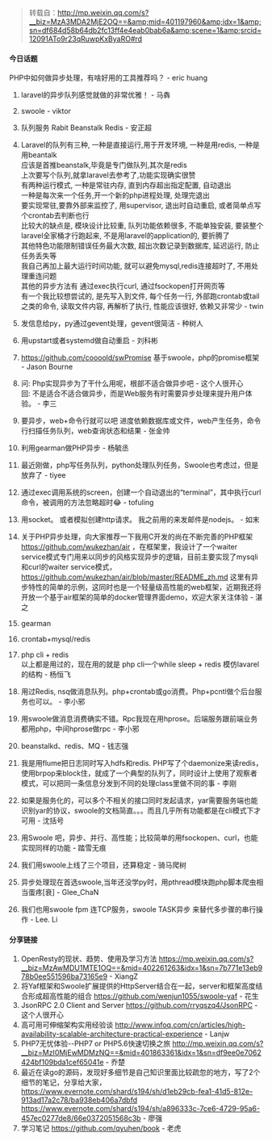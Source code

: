 > 转载自：<http://mp.weixin.qq.com/s?__biz=MzA3MDA2MjE2OQ==&amp;mid=401197960&amp;idx=1&amp;sn=df684d58b64db2fc13ff4e4eab0bab6a&amp;scene=1&amp;srcid=12091ATo9r23qRuwpKxByaRO#rd>

#### 今日话题

PHP中如何做异步处理，有啥好用的工具推荐吗？ - eric huang

1. laravel的异步队列感觉就做的非常优雅！ - 马犇
2. swoole - viktor
3. 队列服务 Rabit Beanstalk Redis - 安正超
4. Laravel的队列有三种, 一种是直接运行,用于开发环境, 一种是用redis, 一种是用beantalk  
应该是首推beanstalk,毕竟是专门做队列,其次是redis  
上次要写个队列,就拿laravel去参考了,功能实现确实很赞  
 有两种运行模式, 一种是常驻内存, 直到内存超出指定配置, 自动退出  
一种是每次来一个任务,开一个新的php进程处理, 处理完退出  
要实现常驻,要靠外部来监控了, 用supervisor, 退出时自动重启, 或者简单点写个crontab去判断也行  
比较大的缺点是, 模块设计比较重, 队列功能依赖很多, 不能单独安装, 要装整个laravel全家桶才行跑起来, 不是用laravel的application的, 要折腾了  
其他特色功能限制错误任务最大次数, 超出次数记录到数据库, 延迟运行,  防止任务丢失等  
我自己再加上最大运行时间功能, 就可以避免mysql,redis连接超时了, 不用处理重连问题  
其他的异步方法有 通过exec执行curl, 通过fsockopen打开网页等  
有一个我比较想尝试的, 是先写入到文件, 每个任务一行, 外部跑crontab或tail之类的命令, 读取文件内容, 再解析了执行, 性能应该很好, 依赖又非常少 - twin  

5. 发信息给py，py通过gevent处理，gevent很简洁 - 种树人
6. 用upstart或者systemd做自动重启 - 刘科彬
7. https://github.com/coooold/swPromise 基于swoole，php的promise框架 - Jason Bourne
8. 问: Php实现异步为了干什么用呢，根部不适合做异步吧 - 这个人很开心  
回: 不是适合不适合做异步，而是Web服务有时需要异步处理来提升用户体验。 - 李三
9. 要异步，web+命令行就可以吧 进度依赖数据库或文件，web产生任务，命令行扫描任务队列，web查询状态和结果 - 张金帅
10. 利用gearman做PHP异步 - 杨毓丞
11. 最近刚做，php写任务队列，python处理队列任务，Swoole也考虑过，但是放弃了 - tiyee
12. 通过exec调用系统的screen，创建一个自动退出的“terminal”，其中执行curl命令，被调用的方法忽略超时😂 - tofuling
13. 用socket。 或者模拟创建http请求。 我之前用的来发邮件是nodejs。 - 如末
14. 关于PHP异步处理，向大家推荐一下我用C开发的尚在不断完善的PHP框架 https://github.com/wukezhan/air ，在框架里，我设计了一个waiter service模式专门用来以同步的风格实现异步的逻辑，目前主要实现了mysqli和curl的waiter service模式，https://github.com/wukezhan/air/blob/master/README_zh.md 这里有异步特性的简单的示例，这同时也是一个轻量级高性能的web框架，近期我还将开放一个基于air框架的简单的docker管理界面demo，欢迎大家关注体验 - 湛之
15. gearman  
2. crontab+mysql/redis  
3. php cli + redis  
以上都是用过的，现在用的就是 php cli一个while sleep + redis 模仿lavarel的结构 - 杨恒飞
16. 用过Redis, nsq做消息队列。php+crontab或go消费。Php+pcntl做个后台服务也可以。  - 李小邪
17. 用swoole做消息消费确实不错。Rpc我现在用hprose。后端服务跟前端业务都用php，中间hprose做rpc - 李小邪
18. beanstalkd、redis、MQ - 钱志强
19. 我是用flume把日志同时写入hdfs和redis. PHP写了个daemonize来读redis，使用brpop来block住，就成了一个典型的队列了，同时设计上使用了观察者模式，可以把同一条信息分发到不同的处理class里做不同的事 - 李刚
20. 如果是服务化的，可以多个不相关的接口同时发起请求，yar需要服务端也能识别yar的协议，swoole的文档简直。。。而且几乎所有功能都是在cli模式下才可用 - 沈括号
21. 用Swoole 吧，异步、并行、高性能；比较简单的用fsockopen、curl，也能实现同样的功能 - 踏雪无痕
22. 我们用swoole上线了三个项目，还算稳定 - 骑马爬树
23. 异步处理现在首选swoole,当年还没学py时，用pthread模块跑php脚本爬虫相当蛋疼[衰] - Glee_ChaN
24. 我们也用swoole  fpm 连TCP服务，swoole TASK异步 来替代多步骤的串行操作 - Lee. Li

#### 分享链接

1. OpenResty的现状、趋势、使用及学习方法 https://mp.weixin.qq.com/s?__biz=MzAwMDU1MTE1OQ==&mid=402261263&idx=1&sn=7b771e13eb978b0ee551596ba73165e9 - XiangZ
2. 将Yaf框架和Swoole扩展提供的HttpServer结合在一起，server和框架高度结合形成超高性能的组合 https://github.com/wenjun1055/swoole-yaf - 花生
3. JsonRPC 2.0 Client and Server https://github.com/rryqszq4/JsonRPC - 这个人很开心
4. 高可用可伸缩架构实用经验谈 http://www.infoq.com/cn/articles/high-availability-scalable-architecture-practical-experience - Lanjw
5. PHP7无忧体验--PHP7 or PHP5.6快速切换之旅 http://mp.weixin.qq.com/s?__biz=MzI0MjEwMDMzNQ==&mid=401863361&idx=1&sn=df9ee0e7062424bf109bda1cef65041e - 乔楚
6. 最近在读go的源码，发现好多细节是自己知识里面比较疏忽的地方，写了2个细节的笔记，分享给大家，https://www.evernote.com/shard/s194/sh/d1eb29cb-fea1-41d5-812e-913ad17a2c78/ba938eb406a7dbfd  https://www.evernote.com/shard/s194/sh/a896333c-7ce6-4729-95a6-457ec0277de8/66e0372051568c3b - 廖强
7. 学习笔记 https://github.com/qyuhen/book - 老虎
